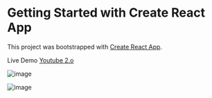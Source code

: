 # Getting Started with Create React App

This project was bootstrapped with [Create React App](https://github.com/facebook/create-react-app).

Live Demo [Youtube 2.o](https://youtube-clone-nikchhillar.vercel.app/)

![image](https://user-images.githubusercontent.com/90024300/236255336-3a33caa7-fafc-420d-9e0d-053b5f068aad.png)

![image](https://user-images.githubusercontent.com/90024300/236255670-95120cb8-20ba-4492-a83e-7c93203a2f44.png)
